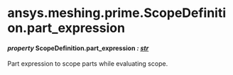 <a id="ansys-meshing-prime-scopedefinition-part-expression"></a>

# ansys.meshing.prime.ScopeDefinition.part_expression

<a id="ansys.meshing.prime.ScopeDefinition.part_expression"></a>

#### *property* ScopeDefinition.part_expression *: [str](https://docs.python.org/3.11/library/stdtypes.html#str)*

Part expression to scope parts while evaluating scope.

<!-- !! processed by numpydoc !! -->
